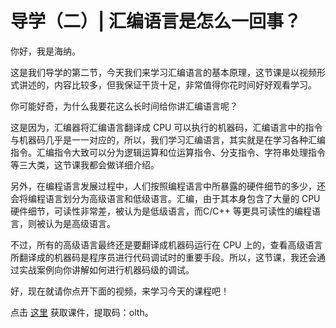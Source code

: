 # 导学（二）| 汇编语言是怎么一回事？
你好，我是海纳。

这是我们导学的第二节，今天我们来学习汇编语言的基本原理，这节课是以视频形式讲述的，内容比较多，但我保证干货十足，非常值得你花时间好好观看学习。

你可能好奇，为什么我要花这么长时间给你讲汇编语言呢？

这是因为，汇编器将汇编语言翻译成 CPU 可以执行的机器码，汇编语言中的指令与机器码几乎是一一对应的，所以，我们学习汇编语言，其实就是在学习各种汇编指令。汇编指令大致可以分为逻辑运算和位运算指令、分支指令、字符串处理指令等三大类，这节课我都会做详细介绍。

另外，在编程语言发展过程中，人们按照编程语言中所暴露的硬件细节的多少，还会将编程语言划分为高级语言和低级语言。汇编，由于其本身包含了大量的 CPU 硬件细节，可读性非常差，被认为是低级语言，而C/C++ 等更具可读性的编程语言，则被认为是高级语言。

不过，所有的高级语言最终还是要翻译成机器码运行在 CPU 上的，查看高级语言所翻译成的机器码是程序员进行代码调试时的重要手段。所以，这节课，我还会通过实战案例向你讲解如何进行机器码级的调试。

好，现在就请你点开下面的视频，来学习今天的课程吧！

点击 [这里](https://pan.baidu.com/s/1tgpvlvpoETa90-ENxNymUw) 获取课件，提取码：olth。